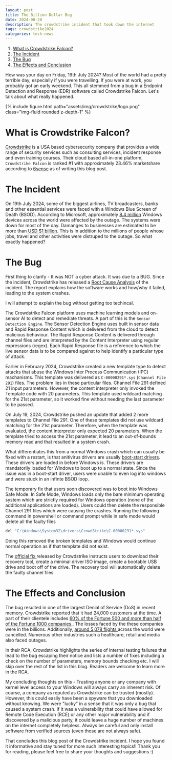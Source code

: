 ```yaml
---
layout: post
title: The Billion Dollar Bug
date: 2024-08-28 
description: The crowdstrike incident that took down the internet
tags: crowdstrike2024
categories: tech-news
---
```

<!-- TOC -->

1. [What is Crowdstrike Falcon?](#what-is-crowdstrike-falcon)
2. [The Incident](#the-incident)
3. [The Bug](#the-bug)
4. [The Effects and Conclusion](#the-effects-and-conclusion)

<!-- /TOC -->
How was your day on Friday, 19th July 2024? Most of the world had a pretty terrible day, especially if you were travelling. If you were at work, you probably got an early weekend. This all stemmed from a bug in a Endpoint Detection and Response (EDR) software called Crowdstrike Falcon. Let's talk about what really happened.

<div class="row mt-3">
    <div class="col-sm mt-3 mt-md-0 col-lg-12">
        {% include figure.html path="assets/img/crowdstrike/logo.png" class="img-fluid rounded z-depth-1" %}
    </div>
</div>

# What is Crowdstrike Falcon?

<a href="https://www.crowdstrike.com/en-us/">Crowdstrike</a> is a USA based cybersecurity company that provides a wide range of security services such as consulting services, incident response and even training courses. Their cloud based all-in-one platform, `Crowdstrike Falcon` is ranked #1 with approximately 23.46% marketshare according to <a href="https://6sense.com/tech/endpoint-protection/crowdstrike-market-share">6sense</a> as of writing this blog post.

# The Incident

On 19th July 2024, some of the biggest airlines, TV broadcasters, banks and other essential services were faced with a Windows Blue Screen of Death (BSOD). According to Microsoft, approximately <a href="https://www.eccouncil.org/cybersecurity-exchange/incident-handling/crowdstrike-incident/">8.4 million</a> Windows devices across the world were affected by the outage. The systems were down for most of the day. Damanges to businesses are estimated to be more than <a href="https://www.cnn.com/2024/07/21/business/crowdstrike-outage-cost/index.html"> USD $1 billion</a>. This is in addition to the millions of people whose jobs, travel and other activities were distruped to the outage. So what exactly happened?

# The Bug
First thing to clarify - It was NOT a cyber attack. It was due to a BUG. Since the incident, Crowdstrike has released a <a href="https://www.crowdstrike.com/wp-content/uploads/2024/08/Channel-File-291-Incident-Root-Cause-Analysis-08.06.2024.pdf">Root Cause Analysis</a> of the incident. The report explains how the software works and how/why it failed, leading to the system crashes.

I will attempt to explain the bug without getting too techincal.

The Crowdstrike Falcon platform uses machine learning models and on-sensor AI to detect and remediate threats. A part of this is the `Sensor Detection Engine`. The Sensor Detection Engine uses built in sensor data and Rapid Response Content which is delivered from the cloud to detect malicious behaviour. The Rapid Response Content is delivered through channel files and are interpreted by the Content Interpreter using regular expressions (regex). Each Rapid Response file is a reference to which the live sensor data is to be compared against to help identify a particular type of attack.

Earlier in February 2024, Crowdstrike created a new template type to detect attacks that abuse the Windows Inter Process Communication (IPC) machanisms. This template was delivered as `C-00000291*.sys` (`Channel File 291`) files. The problem lies in these particular files. Channel File 291 defined 21 input parameters. However, the content interpreter only invoked the Template code with 20 parameters. This template used wildcard matching for the 21st parameter, so it worked fine without needing the last parameter to be passed.

On July 19, 2024, Crowdstrike pushed an update that added 2 more templates to Channel File 291. One of these templates did not use wildcard matching for the 21st parameter. Therefore, when the template was evaluated, the content interpreter only expected 20 parameters. When the template tried to access the 21st parameter, it lead to an out-of-bounds memory read and that resulted in a system crash. 

What differentiates this from a normal Windows crash which can usually be fixed with a restart, is that anitivirus drivers are usually <a href="https://learn.microsoft.com/en-us/windows-hardware/drivers/install/installing-a-boot-start-driver">boot-start drivers</a>. These drivers are loaded in before Windows is. These drivers are mandatorily loaded for Windows to boot up to a normal state. Since the issue was in a boot-start driver, users were unable to even log into windows and were stuck in an infinte BSOD loop.

The temporary fix that users soon discovered  was to boot into Windows Safe Mode. In Safe Mode, Windows loads only the bare minimum operating system which are strictly required for Windows operation (none of the additional applications are loaded). Users could then delete the responsible Channel 291 files which were causing the crashes. Running the following command in powershell or command prompt while in safe mode would delete all the faulty files
```bash
del "C:\Windows\System32\drivers\CrowdStrike\C-00000291*.sys"
```
Doing this removed the broken templates and Windows would continue normal operation as if that template did not exist.

The <a href="https://www.crowdstrike.com/wp-content/uploads/2024/07/Building-CrowdStrike-Bootable-Recovery-Images-2.pdf">official fix </a>released by Crowdstrike instructs users to download their recovery tool, create a minimal driver ISO image, create a bootable USB drive and boot off of the drive. The recovery tool will automatically delete the faulty channel files.

# The Effects and Conclusion

The bug resulted in one of the largest Denial of Service (DoS) in recent memory. Crowdstrike reported that it had 24,000 customers at the time. A part of their clientele includes <a href="https://techcrunch.com/2024/07/19/faulty-crowdstrike-update-causes-major-global-it-outage-taking-out-banks-airlines-and-businesses-globally/">60% of the Fortune 500 and more than half of the Fortune 1000 companies </a>. The losses faced by the these companies were in the billions. Additionally, <a href="https://www.bbc.com/news/live/cnk4jdwp49et">around 5,078 flights </a>across the world were cancelled. Numerous other industries such a healthcare, retail and media also faced outages.

In their RCA, Crowdstrike highlights the series of internal testing failures that lead to the bug escaping their notice and lists a number of fixes including a check on the number of parameters, memory bounds checking etc. I will skip over the rest of the list in this blog. Readers are welcome to learn more in the RCA. 

My concluding thoughts on this - Trusting anyone or any company with kernel level access to your Windows will always carry an inherent risk. Of course, a company as reputed as Crowdstrike can be trusted (mostly). However, this could easily have been a spyware that you downloaded without knowing. We were "lucky" in a sense that it was only a bug that caused a system crash. If it was a vulnerability that could have allowed for Remote Code Execution (RCE) or any other major vulnerability and if discovered by a malicious party, it could leave a huge number of machines on the internet completely helpless. Always be careful and only install software from verified sources (even those are not always safe).

That concludes this blog post of the Crowdstrike incident. I hope you found it informative and stay tuned for more such interesting topics!! Thank you for reading, please feel free to share your thoughts and suggestions :)